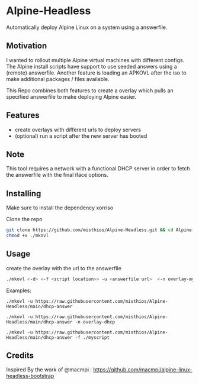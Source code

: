 # Alpine-Headless
Automatically deploy Alpine Linux on a system using a answerfile.

## Motivation
I wanted to rollout multiple Alpine virtual machines with different configs.
The Alpine install scripts have support to use seeded answers using a (remote) answerfile.
Another feature is loading an APKOVL after the iso to make additional packages / files available.

This Repo combines both features to create a overlay which pulls an specified answerfile to make deploying Alpine easier.

## Features
* create overlays with different urls to deploy servers
* (optional) run a script after the new server has booted

## Note
This tool requires a network with a functional DHCP server in order to fetch the answerfile with the final iface options. 

## Installing
Make sure to install the dependency xorriso

Clone the repo
```bash
git clone https://github.com/misthios/Alpine-Headless.git && cd Alpine-Headless 
chmod +x ./mkovl
```
## Usage
create the overlay with the url to the answerfile
```bash
./mkovl <-d> <-f <script location>> -u <answerfile url>  <-n overlay-myname>
```

Examples:
```
./mkovl -u https://raw.githubusercontent.com/misthios/Alpine-Headless/main/dhcp-answer
```
```
./mkovl -u https://raw.githubusercontent.com/misthios/Alpine-Headless/main/dhcp-answer -n overlay-dhcp
```
```
./mkovl -u https://raw.githubusercontent.com/misthios/Alpine-Headless/main/dhcp-answer -f ./myscript
```

## Credits
Inspired By the work of @macmpi : https://github.com/macmpi/alpine-linux-headless-bootstrap

